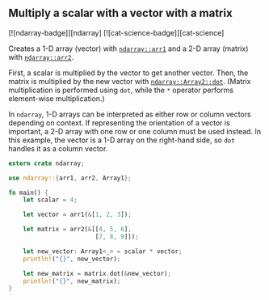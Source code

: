## Multiply a scalar with a vector with a matrix
[![ndarray-badge]][ndarray] [![cat-science-badge]][cat-science]

Creates a 1-D array (vector) with [`ndarray::arr1`] and a 2-D array (matrix)
with [`ndarray::arr2`].

First, a scalar is multiplied by the vector to get
another vector. Then, the matrix is multiplied by the new vector with
[`ndarray::Array2::dot`]. (Matrix multiplication is performed using `dot`, while 
the `*` operator performs element-wise multiplication.)

In `ndarray`, 1-D arrays can be interpreted as either row or column vectors 
depending on context. If representing the orientation of a vector is important, 
a 2-D array with one row or one column must be used instead. In this example, 
the vector is a 1-D array on the right-hand side, so `dot` handles it as a column 
vector.

```rust
extern crate ndarray;

use ndarray::{arr1, arr2, Array1};

fn main() {
    let scalar = 4;

    let vector = arr1(&[1, 2, 3]);

    let matrix = arr2(&[[4, 5, 6],
                        [7, 8, 9]]);

    let new_vector: Array1<_> = scalar * vector;
    println!("{}", new_vector);

    let new_matrix = matrix.dot(&new_vector);
    println!("{}", new_matrix);
}
```

[`ndarray::arr1`]: https://docs.rs/ndarray/*/ndarray/fn.arr1.html
[`ndarray::arr2`]: https://docs.rs/ndarray/*/ndarray/fn.arr2.html
[`ndarray::Array2::dot`]: https://docs.rs/ndarray/*/ndarray/struct.ArrayBase.html#method.dot-1